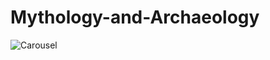 # Mythology-and-Archaeology

![Carousel](https://github.com/user-attachments/assets/19aae36b-6b7c-4580-8b32-5bc32cc96fe8)
